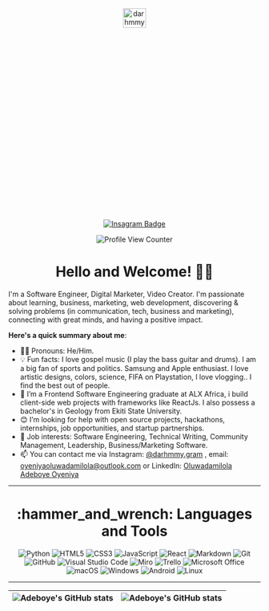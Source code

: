 <div align="center">
  <img src="https://pbs.twimg.com/profile_images/1618193142066339842/eLzTUNiH_400x400.jpg" alt="darhmmy" width="30%" height="10%">
</div>
<br/>
<div align="center">
  


  [![Insagram Badge](https://img.shields.io/badge/-@darhmmy.gram-1ca0f1?style=for-the-badge&logo=instagram&logoColor=white&link=https://instagram.com/darhmmy.gram)](https://instagram.com/darhmmy.gram)
</div>
 
<div align="center">
  <img src="https://komarev.com/ghpvc/?username=Adeboye22&style=flat-square&color=blue" alt="Profile View Counter"/>
</div>

<h1 align="center">
  Hello and Welcome! 👋🏾
</h1>

I'm a Software Engineer, Digital Marketer, Video Creator. I'm passionate about learning, business, marketing, web development, discovering & solving problems (in communication, tech, business and marketing), connecting with great minds, and having a positive impact.

**Here's a quick summary about me**:

- 👨‍💻 Pronouns: He/Him.
- 💡 Fun facts: I love gospel music (I play the bass guitar and drums). I am a big fan of sports and politics. Samsung and Apple enthusiast. I love artistic designs, colors, science, FIFA on Playstation, I love vlogging.. I find the best out of people.
- 🌱 I’m a Frontend Software Engineering graduate at ALX Africa, i build client-side web projects with frameworks like ReactJs. I also possess a bachelor's in Geology from Ekiti State University.  
- 😊 I’m looking for help with open source projects, hackathons, internships, job opportunities, and startup partnerships.
- 💼 Job interests: Software Engineering, Technical Writing, Community Management, Leadership, Business/Marketing Software.
- 📫 You can contact me via Instagram: [@darhmmy.gram](www.instagram.com/darhmmy.gram/) , email: oyeniyaoluwadamilola@outlook.com or LinkedIn: [Oluwadamilola Adeboye Oyeniya](https://www.linkedin.com/in/oluwadamilola-adeboye-oyeniya-a92446174)


---

<h1 align="center">
  :hammer_and_wrench: Languages and Tools
</h1>
 
<div align="center">
  
  ![Python](https://img.shields.io/badge/python-3670A0?style=for-the-badge&logo=python&logoColor=ffdd54)
  ![HTML5](https://img.shields.io/badge/html5-%23E34F26.svg?style=for-the-badge&logo=html5&logoColor=white)
  ![CSS3](https://img.shields.io/badge/css3-%231572B6.svg?style=for-the-badge&logo=css3&logoColor=white)
  ![JavaScript](https://img.shields.io/badge/javascript-%23323330.svg?style=for-the-badge&logo=javascript&logoColor=%23F7DF1E)
  ![React](https://img.shields.io/badge/React-20232A?style=for-the-badge&logo=react&logoColor=61DAFB)
  ![Markdown](https://img.shields.io/badge/markdown-%23000000.svg?style=for-the-badge&logo=markdown&logoColor=white)
  ![Git](https://img.shields.io/badge/git-%23F05033.svg?style=for-the-badge&logo=git&logoColor=white)
  ![GitHub](https://img.shields.io/badge/github-%23121011.svg?style=for-the-badge&logo=github&logoColor=white)
  ![Visual Studio Code](https://img.shields.io/badge/Visual%20Studio%20Code-0078d7.svg?style=for-the-badge&logo=visual-studio-code&logoColor=white)
  ![Miro](https://img.shields.io/badge/Miro-F7C922?style=for-the-badge&logo=Miro&logoColor=050036)
  ![Trello](https://img.shields.io/badge/Trello-0052CC?style=for-the-badge&logo=trello&logoColor=white)
  ![Microsoft Office](https://img.shields.io/badge/Microsoft_Office-D83B01?style=for-the-badge&logo=microsoft-office&logoColor=white)
  ![macOS](https://img.shields.io/badge/mac%20os-000000?style=for-the-badge&logo=macos&logoColor=F0F0F0)
  ![Windows](https://img.shields.io/badge/Windows-0078D6?style=for-the-badge&logo=windows&logoColor=white)
  ![Android](https://img.shields.io/badge/Android-3DDC84?style=for-the-badge&logo=android&logoColor=white)
  ![Linux](https://img.shields.io/badge/Linux-FCC624?style=for-the-badge&logo=linux&logoColor=black)

---

| <img align="center" src="https://github-readme-stats.vercel.app/api?username=Adeboye22&show_icons=true&include_all_commits=true&hide_border=true" alt="Adeboye's GitHub stats" /> | <img align="center" src="https://github-readme-stats.vercel.app/api/top-langs/?username=Adeboye22&langs_count=8&layout=compact&hide_border=true" alt="Adeboye's GitHub stats" />
| ------------- | ------------- |
